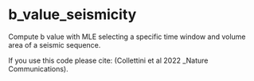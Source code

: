 # b_value_seismicity
Compute b value with MLE selecting a specific time window and volume area of a seismic sequence.



If you use this code please cite: (Collettini et al 2022 _Nature Communications).




